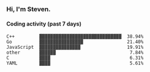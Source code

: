 ### Hi, I'm Steven.

#### Coding activity (past 7 days)
```
C++         ▓▓▓▓▓▓▓▓▓▓▓▓▓▓▓▓▓▓▓▓▓▓▓▓▓▓▓▓▓▓  38.94%
Go          ▓▓▓▓▓▓▓▓▓▓▓▓▓▓▓▓                21.40%
JavaScript  ▓▓▓▓▓▓▓▓▓▓▓▓▓▓▓                 19.91%
other       ▓▓▓▓▓▓                           7.84%
C           ▓▓▓▓                             6.31%
YAML        ▓▓▓▓                             5.61%
```
